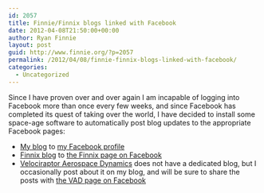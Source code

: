 ```yaml
---
id: 2057
title: Finnie/Finnix blogs linked with Facebook
date: 2012-04-08T21:50:00+00:00
author: Ryan Finnie
layout: post
guid: http://www.finnie.org/?p=2057
permalink: /2012/04/08/finnie-finnix-blogs-linked-with-facebook/
categories:
  - Uncategorized
---
```

Since I have proven over and over again I am incapable of logging into Facebook more than once every few weeks, and since Facebook has completed its quest of taking over the world, I have decided to install some space-age software to automatically post blog updates to the appropriate Facebook pages:

  * [My blog](http://www.finnie.org/) to [my Facebook profile](http://www.facebook.com/rfinnie)
  * [Finnix blog](http://blog.finnix.org/) to [the Finnix page on Facebook](http://www.facebook.com/FinnixCD)
  * [Velociraptor Aerospace Dynamics](http://www.velociraptors.info/vad) does not have a dedicated blog, but I occasionally post about it on my blog, and will be sure to share the posts with [the VAD page on Facebook](http://www.facebook.com/VADSolutions)

